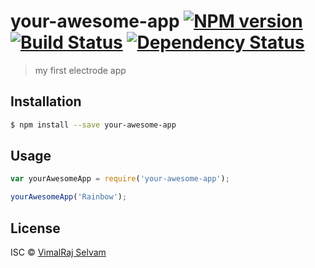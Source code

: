 # your-awesome-app [![NPM version][npm-image]][npm-url] [![Build Status][travis-image]][travis-url] [![Dependency Status][daviddm-image]][daviddm-url]
> my first electrode app

## Installation

```sh
$ npm install --save your-awesome-app
```

## Usage

```js
var yourAwesomeApp = require('your-awesome-app');

yourAwesomeApp('Rainbow');
```
## License

ISC © [VimalRaj Selvam]()


[npm-image]: https://badge.fury.io/js/your-awesome-app.svg
[npm-url]: https://npmjs.org/package/your-awesome-app
[travis-image]: https://travis-ci.org/email2vimalraj/your-awesome-app.svg?branch=master
[travis-url]: https://travis-ci.org/email2vimalraj/your-awesome-app
[daviddm-image]: https://david-dm.org/email2vimalraj/your-awesome-app.svg?theme=shields.io
[daviddm-url]: https://david-dm.org/email2vimalraj/your-awesome-app
